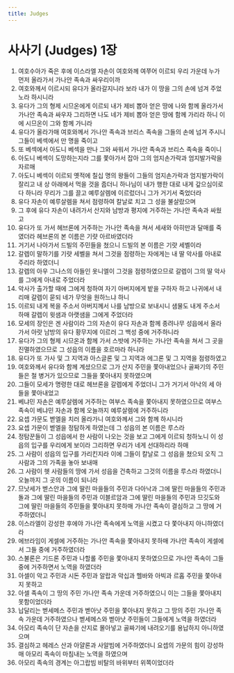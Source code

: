 ```yaml
---
title: Judges
---
```


# 사사기 (Judges) 1장
1. 여호수아가 죽은 후에 이스라엘 자손이 여호와께 여쭈어 이르되 우리 가운데 누가 먼저 올라가서 가나안 족속과 싸우리이까
1. 여호와께서 이르시되 유다가 올라갈지니라 보라 내가 이 땅을 그의 손에 넘겨 주었노라 하시니라
1. 유다가 그의 형제 시므온에게 이르되 내가 제비 뽑아 얻은 땅에 나와 함께 올라가서 가나안 족속과 싸우자 그리하면 나도 네가 제비 뽑아 얻은 땅에 함께 가리라 하니 이에 시므온이 그와 함께 가니라
1. 유다가 올라가매 여호와께서 가나안 족속과 브리스 족속을 그들의 손에 넘겨 주시니 그들이 베섹에서 만 명을 죽이고
1. 또 베섹에서 아도니 베섹을 만나 그와 싸워서 가나안 족속과 브리스 족속을 죽이니
1. 아도니 베섹이 도망하는지라 그를 쫓아가서 잡아 그의 엄지손가락과 엄지발가락을 자르매
1. 아도니 베섹이 이르되 옛적에 칠십 명의 왕들이 그들의 엄지손가락과 엄지발가락이 잘리고 내 상 아래에서 먹을 것을 줍더니 하나님이 내가 행한 대로 내게 갚으심이로다 하니라 무리가 그를 끌고 예루살렘에 이르렀더니 그가 거기서 죽었더라
1. 유다 자손이 예루살렘을 쳐서 점령하여 칼날로 치고 그 성을 불살랐으며
1. 그 후에 유다 자손이 내려가서 산지와 남방과 평지에 거주하는 가나안 족속과 싸웠고
1. 유다가 또 가서 헤브론에 거주하는 가나안 족속을 쳐서 세새와 아히만과 달매를 죽였더라 헤브론의 본 이름은 기럇 아르바였더라
1. 거기서 나아가서 드빌의 주민들을 쳤으니 드빌의 본 이름은 기럇 세벨이라
1. 갈렙이 말하기를 기럇 세벨을 쳐서 그것을 점령하는 자에게는 내 딸 악사를 아내로 주리라 하였더니
1. 갈렙의 아우 그나스의 아들인 옷니엘이 그것을 점령하였으므로 갈렙이 그의 딸 악사를 그에게 아내로 주었더라
1. 악사가 출가할 때에 그에게 청하여 자기 아버지에게 밭을 구하자 하고 나귀에서 내리매 갈렙이 묻되 네가 무엇을 원하느냐 하니
1. 이르되 내게 복을 주소서 아버지께서 나를 남방으로 보내시니 샘물도 내게 주소서 하매 갈렙이 윗샘과 아랫샘을 그에게 주었더라
1. 모세의 장인은 겐 사람이라 그의 자손이 유다 자손과 함께 종려나무 성읍에서 올라가서 아랏 남방의 유다 황무지에 이르러 그 백성 중에 거주하니라
1. 유다가 그의 형제 시므온과 함께 가서 스밧에 거주하는 가나안 족속을 쳐서 그 곳을 진멸하였으므로 그 성읍의 이름을 호르마라 하니라
1. 유다가 또 가사 및 그 지역과 아스글론 및 그 지역과 에그론 및 그 지역을 점령하였고
1. 여호와께서 유다와 함께 계셨으므로 그가 산지 주민을 쫓아내었으나 골짜기의 주민들은 철 병거가 있으므로 그들을 쫓아내지 못하였으며
1. 그들이 모세가 명령한 대로 헤브론을 갈렙에게 주었더니 그가 거기서 아낙의 세 아들을 쫓아내었고
1. 베냐민 자손은 예루살렘에 거주하는 여부스 족속을 쫓아내지 못하였으므로 여부스 족속이 베냐민 자손과 함께 오늘까지 예루살렘에 거주하니라
1. 요셉 가문도 벧엘을 치러 올라가니 여호와께서 그와 함께 하시니라
1. 요셉 가문이 벧엘을 정탐하게 하였는데 그 성읍의 본 이름은 루스라
1. 정탐꾼들이 그 성읍에서 한 사람이 나오는 것을 보고 그에게 이르되 청하노니 이 성읍의 입구를 우리에게 보이라 그리하면 우리가 네게 선대하리라 하매
1. 그 사람이 성읍의 입구를 가리킨지라 이에 그들이 칼날로 그 성읍을 쳤으되 오직 그 사람과 그의 가족을 놓아 보내매
1. 그 사람이 헷 사람들의 땅에 가서 성읍을 건축하고 그것의 이름을 루스라 하였더니 오늘까지 그 곳의 이름이 되니라
1. 므낫세가 벧스안과 그에 딸린 마을들의 주민과 다아낙과 그에 딸린 마을들의 주민과 돌과 그에 딸린 마을들의 주민과 이블르암과 그에 딸린 마을들의 주민과 므깃도와 그에 딸린 마을들의 주민들을 쫓아내지 못하매 가나안 족속이 결심하고 그 땅에 거주하였더니
1. 이스라엘이 강성한 후에야 가나안 족속에게 노역을 시켰고 다 쫓아내지 아니하였더라
1. 에브라임이 게셀에 거주하는 가나안 족속을 쫓아내지 못하매 가나안 족속이 게셀에서 그들 중에 거주하였더라
1. 스불론은 기드론 주민과 나할롤 주민을 쫓아내지 못하였으므로 가나안 족속이 그들 중에 거주하면서 노역을 하였더라
1. 아셀이 악고 주민과 시돈 주민과 알랍과 악십과 헬바와 아빅과 르홉 주민을 쫓아내지 못하고
1. 아셀 족속이 그 땅의 주민 가나안 족속 가운데 거주하였으니 이는 그들을 쫓아내지 못함이었더라
1. 납달리는 벧세메스 주민과 벧아낫 주민을 쫓아내지 못하고 그 땅의 주민 가나안 족속 가운데 거주하였으나 벧세메스와 벧아낫 주민들이 그들에게 노역을 하였더라
1. 아모리 족속이 단 자손을 산지로 몰아넣고 골짜기에 내려오기를 용납하지 아니하였으며
1. 결심하고 헤레스 산과 아얄론과 사알빔에 거주하였더니 요셉의 가문의 힘이 강성하매 아모리 족속이 마침내는 노역을 하였으며
1. 아모리 족속의 경계는 아그랍빔 비탈의 바위부터 위쪽이었더라